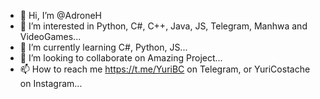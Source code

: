 - 👋 Hi, I’m @AdroneH
- 👀 I’m interested in Python, C#, C++, Java, JS, Telegram, Manhwa and VideoGames...
- 🌱 I’m currently learning C#, Python, JS...
- 💞️ I’m looking to collaborate on Amazing Project...
- 📫 How to reach me https://t.me/YuriBC on Telegram, or YuriCostache on Instagram...

<!---
AdroneH/AdroneH is a ✨ special ✨ repository because its `README.md` (this file) appears on your GitHub profile.
You can click the Preview link to take a look at your changes.
--->
